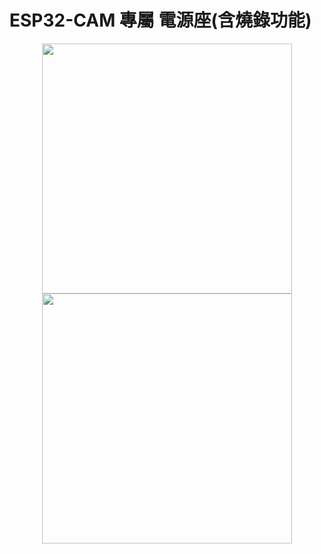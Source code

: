 # ESP32-CAM 專屬 電源座(含燒錄功能)
<div align="center">
<img src="https://user-images.githubusercontent.com/53372547/146429661-a60fe117-9b9a-43a4-82c5-555a294864d7.jpg" width="400">
<img src="https://user-images.githubusercontent.com/53372547/146429677-89d84874-cfce-4e3c-a57d-58e58bc745f9.jpg" width="400">
</div> 
